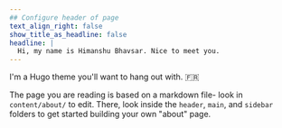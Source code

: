 ```yaml
---
## Configure header of page
text_align_right: false
show_title_as_headline: false
headline: |
  Hi, my name is Himanshu Bhavsar. Nice to meet you.
---
```


<!-- this is a subheadline -->
I'm a Hugo theme you'll want to hang out with. :fr: 

The page you are reading is based on a markdown file- look in `content/about/` to edit. There, look inside the `header`, `main`, and `sidebar` folders to get started building your own "about" page.
